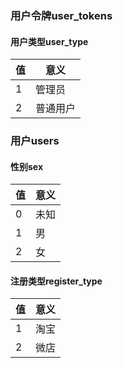 ### 用户令牌user_tokens
#### 用户类型user_type

值|意义
----|----
1|管理员
2|普通用户

### 用户users
#### 性别sex

值|意义
----|----
0|未知
1|男
2|女

#### 注册类型register_type

值|意义
----|----
1|淘宝
2|微店